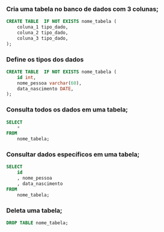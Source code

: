 ### Cria uma tabela no banco de dados com 3 colunas;
```sql
CREATE TABLE  IF NOT EXISTS nome_tabela (
	coluna_1 tipo_dado,
	coluna_2 tipo_dado,
	coluna_3 tipo_dado,
);
```

### Define os tipos dos dados
```sql
CREATE TABLE  IF NOT EXISTS nome_tabela (
	id int,
	nome_pessoa varchar(60),
	data_nascimento DATE,
);
```

### Consulta todos os dados em uma tabela;
```sql
SELECT 
	* 
FROM 
	nome_tabela;
```

### Consultar dados específicos em uma tabela;
```sql
SELECT 
	id
	, nome_pessoa
	, data_nascimento 
FROM 
	nome_tabela;
```

### Deleta uma tabela;
```sql
DROP TABLE nome_tabela;
```